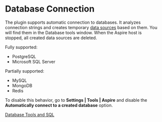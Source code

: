 # Database Connection

The plugin supports automatic connection to databases. It analyzes connection strings and creates
temporary [data sources](https://www.jetbrains.com/help/rider/Managing_data_sources.html) based on them. You will find
them in the Database tools window. When the Aspire host is stopped, all created data sources are deleted.

Fully supported:

* PostgreSQL
* Microsoft SQL Server

Partially supported:

* MySQL
* MongoDB
* Redis



To disable this behavior, go to **Settings | Tools | Aspire** and disable the **Automatically connect to a created
database** option.

<seealso>
  <category ref="ext">
    <a href="https://www.jetbrains.com/help/rider/Relational_Databases.html">Database Tools and SQL</a>
  </category>
</seealso>